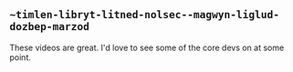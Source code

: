 ## `~timlen-libryt-litned-nolsec--magwyn-liglud-dozbep-marzod`
These videos are great. I'd love to see some of the core devs on at some point.